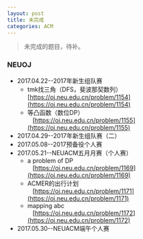 ```yaml
---
layout: post
title: 未完成
categories: ACM
---
```


> 未完成的题目，待补。

<!-- more -->

### NEUOJ
* 2017.04.22--2017年新生组队赛  
  * tmk找三角（DFS，斐波那契数列）  
    [https://oj.neu.edu.cn/problem/1154](https://oj.neu.edu.cn/problem/1154)   
  * 等凸函数（数位DP）  
    [https://oj.neu.edu.cn/problem/1155](https://oj.neu.edu.cn/problem/1155)    
* 2017.04.29--2017年新生组队赛（二）  
* 2017.05.08--2017预备役个人赛  
* 2017.05.21--NEUACM五月月赛（个人赛）  
  * a problem of DP  
    [https://oj.neu.edu.cn/problem/1169](https://oj.neu.edu.cn/problem/1169)   
  * ACMER的出行计划  
    [https://oj.neu.edu.cn/problem/1171](https://oj.neu.edu.cn/problem/1171)   
  * mapping abc  
    [https://oj.neu.edu.cn/problem/1172](https://oj.neu.edu.cn/problem/1172)   
* 2017.05.30--NEUACM端午个人赛  
